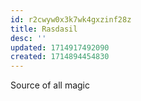 ```yaml
---
id: r2cwyw0x3k7wk4gxzinf28z
title: Rasdasil
desc: ''
updated: 1714917492090
created: 1714894454830
---
```


Source of all magic
